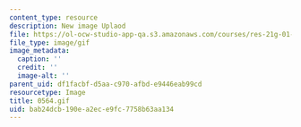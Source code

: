 ```yaml
---
content_type: resource
description: New image Uplaod
file: https://ol-ocw-studio-app-qa.s3.amazonaws.com/courses/res-21g-01-kana-spring-2010/bab24dcb190ea2ece9fc7758b63aa134_0564.gif
file_type: image/gif
image_metadata:
  caption: ''
  credit: ''
  image-alt: ''
parent_uid: df1facbf-d5aa-c970-afbd-e9446eab99cd
resourcetype: Image
title: 0564.gif
uid: bab24dcb-190e-a2ec-e9fc-7758b63aa134
---
```


